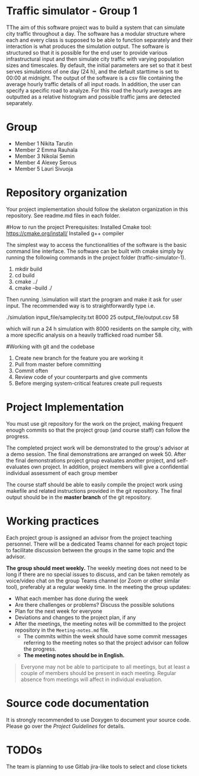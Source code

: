 # Traffic simulator - Group 1

TThe aim of this software project was to build a system that can simulate city traffic throughout a day. The software has a modular structure where each and every class is supposed to be able to function separately and their interaction is what produces the simulation output.
The software is structured so that it is possible for the end user to provide various infrastructural input and then simulate city traffic with varying population sizes and timescales. By default, the initial parameters are set so that it best serves simulations of one day (24 h), and the default starttime is set to 00:00 at midnight.
The output of the software is a csv file containing the average hourly traffic details of all input roads. In addition, the user can specify a specific road to analyze. For this road the hourly averages are outputted as a relative histogram and possible traffic jams are detected separately.


# Group
- Member 1 Nikita Tarutin
- Member 2 Emma Rauhala
- Member 3 Nikolai Semin
- Member 4 Alexey Serous
- Member 5 Lauri Sivuoja

# Repository organization
Your project implementation should follow the skelaton organization in this repository.
See readme.md files in each folder.


#How to run the project
Prerequisites:
Installed Cmake tool: https://cmake.org/install/
Installed g++ compiler

The simplest way to access the functionalities of the software is the basic command line interface. The software can be built with cmake simply by running the following commands in the project folder (traffic-simulator-1).
1) mkdir build
2) cd build
3) cmake ../
4) cmake –build ./


Then running .\simulation will start the program and make it ask for user input. The recommended way is to straightforwardly type i.e.

./simulation input_file/samplecity.txt 8000 25 output_file/output.csv 58

which will run a 24 h simulation with 8000 residents on the sample city, with a more specific analysis on a heavily trafficked road number 58.


#Working with git and the codebase
1) Create new branch for the feature you are working it 
2) Pull from master before committing
3) Commit often 
4) Review code of your counterparts and give comments
5) Before merging system-critical features create pull requests

# Project Implementation 
You must use git repository for the work on the project, making frequent enough commits so 
that the project group (and course staff) can follow the progress.

The completed project work will be demonstrated to the group's advisor at a demo session. 
The final demonstrations are arranged on week 50. After the final demonstrations project group 
evaluates another project, and self-evaluates own project. In addition, project members will 
give a confidential individual assessment of each group member

The course staff should be able to easily compile the project work using makefile and related 
instructions provided in the git repository. The final output should be in the **master branch** of the git repository.

# Working practices
Each project group is assigned an advisor from the project teaching personnel. 
There will be a dedicated Teams channel for each project topic to facilitate discussion between 
the groups in the same topic and the advisor. 

**The group should meet weekly.** The weekly meeting does not need to be long if there are no special issues 
to discuss, and can be taken remotely as voice/video chat on the group Teams channel (or Zoom or other similar tool), 
preferably at a regular weekly time. In the meeting the group updates:

- What each member has done during the week
- Are there challenges or problems? Discuss the possible solutions
- Plan for the next week for everyone
- Deviations and changes to the project plan, if any
- After the meetings, the meeting notes will be committed to the project repository in the `Meeting-notes.md` file. 
    * The commits within the week should have some commit messages referring to the meeting notes so 
      that the project advisor can follow the progress.  
    * **The meeting notes should be in English.**

> Everyone may not be able to participate to all meetings, but at least a couple of members should be present in each meeting. 
> Regular absence from meetings will affect in individual evaluation.

# Source code documentation
It is strongly recommended to use Doxygen to document your source code.
Please go over the *Project Guidelines* for details.

# TODOs
The team is planning to use Gitlab jira-like tools to select and close tickets
